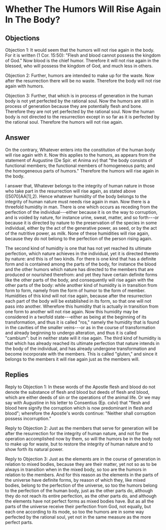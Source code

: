 # Whether The Humors Will Rise Again In The Body?

## Objections

Objection 1: It would seem that the humors will not rise again in the body. For it is written (1 Cor. 15:50): "Flesh and blood cannot possess the kingdom of God." Now blood is the chief humor. Therefore it will not rise again in the blessed, who will possess the kingdom of God, and much less in others.

Objection 2: Further, humors are intended to make up for the waste. Now after the resurrection there will be no waste. Therefore the body will not rise again with humors.

Objection 3: Further, that which is in process of generation in the human body is not yet perfected by the rational soul. Now the humors are still in process of generation because they are potentially flesh and bone. Therefore they are not yet perfected by the rational soul. Now the human body is not directed to the resurrection except in so far as it is perfected by the rational soul. Therefore the humors will not rise again.

## Answer

On the contrary, Whatever enters into the constitution of the human body will rise again with it. Now this applies to the humors, as appears from the statement of Augustine (De Spir. et Anima xv) that "the body consists of functional members; the functional members of homogeneous parts; and the homogeneous parts of humors." Therefore the humors will rise again in the body.

I answer that, Whatever belongs to the integrity of human nature in those who take part in the resurrection will rise again, as stated above ([5070]AA[1],2). Hence whatever humidity of the body belongs to the integrity of human nature must needs rise again in man. Now there is a threefold humidity in man. There is one which occurs as receding from the perfection of the individual---either because it is on the way to corruption, and is voided by nature, for instance urine, sweat, matter, and so forth---or because it is directed by nature to the preservation of the species in some individual, either by the act of the generative power, as seed, or by the act of the nutritive power, as milk. None of these humidities will rise again, because they do not belong to the perfection of the person rising again.

The second kind of humidity is one that has not yet reached its ultimate perfection, which nature achieves in the individual, yet it is directed thereto by nature: and this is of two kinds. For there is one kind that has a definite form and is contained among the parts of the body, for instance the blood and the other humors which nature has directed to the members that are produced or nourished therefrom: and yet they have certain definite forms like the other parts of the body, and consequently will rise again with the other parts of the body: while another kind of humidity is in transition from form to form, namely from the form of humor to the form of member. Humidities of this kind will not rise again, because after the resurrection each part of the body will be established in its form, so that one will not pass into another. Wherefore this humidity that is actually in transition from one form to another will not rise again. Now this humidity may be considered in a twofold state---either as being at the beginning of its transformation, and thus it is called "ros," namely the humidity that is found in the cavities of the smaller veins---or as in the course of transformation and already beginning to undergo alteration, and thus it is called "cambium": but in neither state will it rise again. The third kind of humidity is that which has already reached its ultimate perfection that nature intends in the body of the individual, and has already undergone transformation and become incorporate with the members. This is called "gluten," and since it belongs to the members it will rise again just as the members will.

## Replies

Reply to Objection 1: In these words of the Apostle flesh and blood do not denote the substance of flesh and blood but deeds of flesh and blood, which are either deeds of sin or the operations of the animal life. Or we may say with Augustine in his letter to Consentius (Ep. cxlvi) that "flesh and blood here signify the corruption which is now predominant in flesh and blood"; wherefore the Apostle's words continue: "Neither shall corruption possess incorruption."

Reply to Objection 2: Just as the members that serve for generation will be after the resurrection for the integrity of human nature, and not for the operation accomplished now by them, so will the humors be in the body not to make up for waste, but to restore the integrity of human nature and to show forth its natural power.

Reply to Objection 3: Just as the elements are in the course of generation in relation to mixed bodies, because they are their matter, yet not so as to be always in transition when in the mixed body, so too are the humors in relation to the members. And for this reason as the elements in the parts of the universe have definite forms, by reason of which they, like mixed bodies, belong to the perfection of the universe, so too the humors belong to the perfection of the human body, just as the other parts do, although they do not reach its entire perfection, as the other parts do, and although the elements have not perfect forms as mixed bodies have. But as all the parts of the universe receive their perfection from God, not equally, but each one according to its mode, so too the humors are in some way perfected by the rational soul, yet not in the same measure as the more perfect parts.